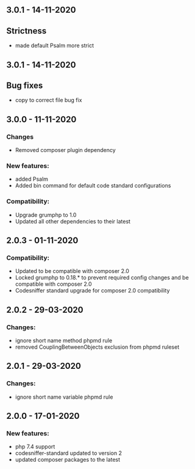 ## 3.0.1 - 14-11-2020

## Strictness
 - made default Psalm more strict
 
## 3.0.1 - 14-11-2020

## Bug fixes
 - copy to correct file bug fix

## 3.0.0 - 11-11-2020

### Changes
 - Removed composer plugin dependency
 
### New features:
 - added Psalm
 - Added bin command for default code standard configurations
 
### Compatibility:
 - Upgrade grumphp to 1.0
 - Updated all other dependencies to their latest

## 2.0.3 - 01-11-2020

### Compatibility:
 - Updated to be compatible with composer 2.0
 - Locked grumphp to 0.18.* to prevent required config changes and be compatible with composer 2.0
 - Codesniffer standard upgrade for composer 2.0 compatibility

## 2.0.2 - 29-03-2020

### Changes:
 - ignore short name method phpmd rule
 - removed CouplingBetweenObjects exclusion from phpmd ruleset
 
## 2.0.1 - 29-03-2020

### Changes:
 - ignore short name variable phpmd rule
 
## 2.0.0 - 17-01-2020

### New features:
 - php 7.4 support
 - codesniffer-standard updated to version 2
 - updated composer packages to the latest
